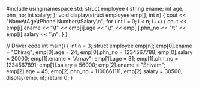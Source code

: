 #include <iostream>
using namespace std;
struct employee {
    string ename;
    int age, phn_no;
    int salary;
};
void display(struct employee emp[], int n)
{
    cout << "Name\tAge\tPhone Number\tSalary\n";
    for (int i = 0; i < n; i++) {
        cout << emp[i].ename << "\t" << emp[i].age << "\t"
             << emp[i].phn_no << "\t" << emp[i].salary << "\n";
    }
}
  
// Driver code
int main()
{
    int n = 3;
    struct employee emp[n];
    emp[0].ename = "Chirag";
    emp[0].age = 24;
    emp[0].phn_no = 1234567788;
    emp[0].salary = 20000;
    emp[1].ename = "Arnav";
    emp[1].age = 31;
    emp[1].phn_no = 1234567891;
    emp[1].salary = 56000;
    emp[2].ename = "Shivam";
    emp[2].age = 45;
    emp[2].phn_no = 1100661111;
    emp[2].salary = 30500;
    display(emp, n);
    return 0;
}
